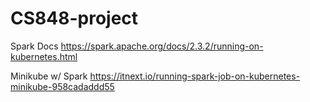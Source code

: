 # CS848-project

Spark Docs
https://spark.apache.org/docs/2.3.2/running-on-kubernetes.html

Minikube w/ Spark
https://itnext.io/running-spark-job-on-kubernetes-minikube-958cadaddd55
